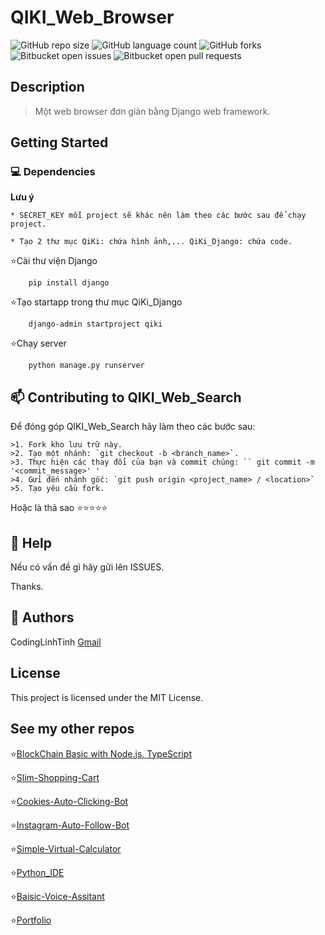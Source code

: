 # QIKI_Web_Browser

![GitHub repo size](https://img.shields.io/github/repo-size/CodingLinhTinh/QIKI_Web_Browser?style=for-the-badge)
![GitHub language count](https://img.shields.io/github/languages/count/codinglinhtinh/QIKI_Web_Browser?style=for-the-badge)
![GitHub forks](https://img.shields.io/github/forks/codinglinhtinh/QIKI_Web_Browser?style=for-the-badge)
![Bitbucket open issues](https://img.shields.io/bitbucket/issues/codinglinhtinh/QIKI_Web_Browser?style=for-the-badge)
![Bitbucket open pull requests](https://img.shields.io/bitbucket/pr-raw/codinglinhtinh/QIKI_Web_Browser?style=for-the-badge)

## Description
>Một web browser đơn giản bằng Django web framework.

## Getting Started
### 💻 Dependencies
  <b>Lưu ý</b> 
  
    * SECRET_KEY mỗi project sẽ khác nên làm theo các bước sau để chạy project.
    
    * Tạo 2 thư mục QiKi: chứa hình ảnh,... QiKi_Django: chứa code.
    
⭐Cài thư viện Django
  ```
      pip install django
  ```
  
⭐Tạo startapp trong thư mục QiKi_Django
  ```
      django-admin startproject qiki
  ```
  
⭐Chạy server
  ```
      python manage.py runserver
  ```
## 📫 Contributing to QIKI_Web_Search
Để đóng góp QIKI_Web_Search hãy làm theo các bước sau:

    >1. Fork kho lưu trữ này.
    >2. Tạo một nhánh: `git checkout -b <branch_name>`.
    >3. Thực hiện các thay đổi của bạn và commit chúng: `` git commit -m '<commit_message>' '
    >4. Gửi đến nhánh gốc: `git push origin <project_name> / <location>`
    >5. Tạo yêu cầu fork.

Hoặc là thả sao ⭐⭐⭐⭐⭐

## 🔎 Help
Nếu có vấn đề gì hãy gửi lên ISSUES.
    
Thanks.

## 🧐 Authors

CodingLinhTinh 
[Gmail](ngocquachgamedevz@gmail.com)


## License

This project is licensed under the MIT License.

## See my other repos
⭐<a href="https://github.com/CodingLinhTinh/Node.js-blockchain-basic.git">BlockChain Basic with Node.js, TypeScript</a>

⭐<a href="https://github.com/CodingLinhTinh/Slim-Shopping-Cart.git">Slim-Shopping-Cart</a>

⭐<a href="https://github.com/CodingLinhTinh/Cookies-Auto-Clicking-Bot.git">Cookies-Auto-Clicking-Bot</a>

⭐<a href="https://github.com/CodingLinhTinh/Instagram-Auto-Follow-Bot.git">Instagram-Auto-Follow-Bot</a>

⭐<a href="https://github.com/CodingLinhTinh/Simple-Virtual-Calculator.git">Simple-Virtual-Calculator</a>

⭐<a href="https://github.com/CodingLinhTinh/Python_IDE.git">Python_IDE</a>

⭐<a href="https://github.com/CodingLinhTinh/Basic-Voice-Assitant-.git">Baisic-Voice-Assitant</a>

⭐<a href="https://github.com/CodingLinhTinh/Portfolio.git">Portfolio</a>


